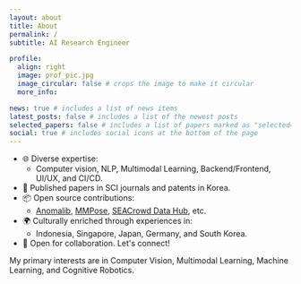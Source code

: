 ```yaml
---
layout: about
title: About
permalink: /
subtitle: AI Research Engineer

profile:
  align: right
  image: prof_pic.jpg
  image_circular: false # crops the image to make it circular
  more_info:

news: true # includes a list of news items
latest_posts: false # includes a list of the newest posts
selected_papers: false # includes a list of papers marked as "selected={true}"
social: true # includes social icons at the bottom of the page
---
```


- 🌐 Diverse expertise:
  - Computer vision, NLP, Multimodal Learning, Backend/Frontend, UI/UX, and CI/CD.
- 📝 Published papers in SCI journals and patents in Korea.
- 📦 Open source contributions:
  - [Anomalib](https://github.com/openvinotoolkit/anomalib), [MMPose](https://github.com/open-mmlab/mmpose), [SEACrowd Data Hub](https://github.com/SEACrowd/seacrowd-datahub), etc.
- 🌍 Culturally enriched through experiences in:
  - Indonesia, Singapore, Japan, Germany, and South Korea.
- 🤝 Open for collaboration. Let's connect!

My primary interests are in Computer Vision, Multimodal Learning, Machine Learning, and Cognitive Robotics.
